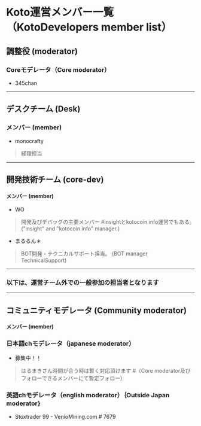 # Koto運営メンバー一覧（KotoDevelopers member list）

## 調整役 (moderator)
### Coreモデレータ（Core moderator）
- 345chan

---
## デスクチーム (Desk)
### メンバー (member)
- monocrafty
> 経理担当


---
## 開発技術チーム (core-dev)
#### メンバー (member) 
- WO 
> 開発及びデバッグの主要メンバー
#insightとkotocoin.info運営でもある。 ("insight" and "kotocoin.info" manager.)  

- まるるん＊
> BOT開発・テクニカルサポート担当。 (BOT manager　TechnicalSupport)

---
### 以下は、運営チーム外での一般参加の担当者となります
---
## コミュニティモデレータ (Community moderator)
#### メンバー (member) 

### 日本語chモデレータ（japanese moderator）
- 募集中！！　
>はるまきさん時間が合う時は暫く対応頂けます
#（Core moderator及びフォローできるメンバーにて暫定フォロー）
### 英語chモデレータ（english moderator）｛Outside Japan moderator｝
- Stoxtrader 99 - VenioMining.com # 7679
